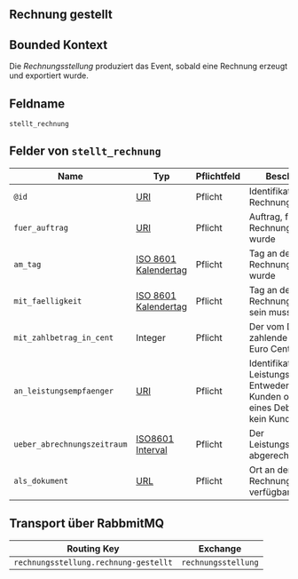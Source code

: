 ## Rechnung gestellt

## Bounded Kontext

Die _Rechnungsstellung_ produziert das Event, sobald eine Rechnung erzeugt und exportiert wurde.

## Feldname

`stellt_rechnung`

## Felder von `stellt_rechnung`

| Name                        | Typ                                                                       | Pflichtfeld | Beschreibung                                                                                                           |
| --------------------------- | ------------------------------------------------------------------------- | ----------- | ---------------------------------------------------------------------------------------------------------------------- |
| `@id`                       | [URI](https://tools.ietf.org/html/rfc3986)                                | Pflicht     | Identifikation der Rechnung                                                                                            |
| `fuer_auftrag`              | [URI](https://tools.ietf.org/html/rfc3986)                                | Pflicht     | Auftrag, für den die Rechnung gestellt wurde                                                                           |
| `am_tag`                    | [ISO 8601 Kalendertag](https://en.wikipedia.org/wiki/ISO_8601)            | Pflicht     | Tag an dem die Rechnung gestellt wurde                                                                                 |
| `mit_faelligkeit`           | [ISO 8601 Kalendertag](https://en.wikipedia.org/wiki/ISO_8601)            | Pflicht     | Tag an dem die Rechnung bezahlt sein muss                                                                              |
| `mit_zahlbetrag_in_cent`    | Integer                                                                   | Pflicht     | Der vom Debitor zu zahlende Betrag in Euro Cent.                                                                       |
| `an_leistungsempfaenger`    | [URI](https://tools.ietf.org/html/rfc3986)                                | Pflicht     | Identifikation des Leistungsempfängers. Entweder URI eines Kunden oder URI eines Debitors (wenn kein Kunde existiert). |
| `ueber_abrechnungszeitraum` | [ISO8601 Interval](https://en.wikipedia.org/wiki/ISO_8601#Time_intervals) | Pflicht     | Der Leistungszeitraum der abgerechnet wird.                                                                            |
| `als_dokument`              | [URL](https://tools.ietf.org/html/rfc3986)                                | Pflicht     | Ort an dem das Rechnungsdokument verfügbar ist.                                                                        |

## Transport über RabbmitMQ

| Routing Key                           | Exchange            |
| ------------------------------------- | ------------------- |
| `rechnungsstellung.rechnung-gestellt` | `rechnungsstellung` |
